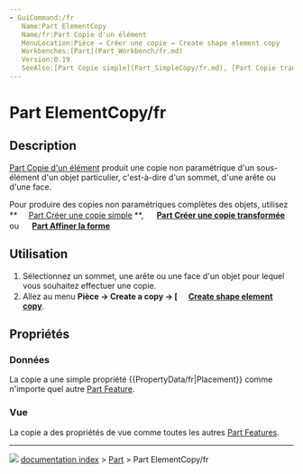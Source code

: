 ```yaml
---
- GuiCommand:/fr
   Name:Part ElementCopy
   Name/fr:Part Copie d'un élément
   MenuLocation:Pièce → Créer une copie → Create shape element copy
   Workbenches:[Part](Part_Workbench/fr.md)
   Version:0.19
   SeeAlso:[Part Copie simple](Part_SimpleCopy/fr.md), [Part Copie transformée](Part_TransformedCopy/fr.md), [Part Affiner la forme](Part_RefineShape/fr.md)
---
```


# Part ElementCopy/fr

## Description

[Part Copie d\'un élément](Part_ElementCopy/fr.md) produit une copie non paramétrique d\'un sous-élément d\'un objet particulier, c\'est-à-dire d\'un sommet, d\'une arête ou d\'une face.

Pour produire des copies non paramétriques complètes des objets, utilisez **<img src="images/Part_SimpleCopy.svg" width=16px> [Part Créer une copie simple](Part_SimpleCopy/fr.md)
**, **<img src="images/Part_TransformedCopy.svg" width=16px> [Part Créer une copie transformée](Part_TransformedCopy/fr.md)** ou **<img src="images/Part_RefineShape.svg" width=16px> [Part Affiner la forme](Part_RefineShape/fr.md)**

## Utilisation

1.  Sélectionnez un sommet, une arête ou une face d\'un objet pour lequel vous souhaitez effectuer une copie.
2.  Allez au menu **Pièce → Create a copy → [<img src=images/Part_ElementCopy.svg style="width:16px"> [Create shape element copy](Part_ElementCopy/fr.md)**.

## Propriétés

### Données

La copie a une simple propriété {{PropertyData/fr|Placement}} comme n\'importe quel autre [Part Feature](Part_Feature/fr.md).

### Vue

La copie a des propriétés de vue comme toutes les autres [Part Features](Part_Feature/fr.md).



---
![](images/Right_arrow.png) [documentation index](../README.md) > [Part](Part_Workbench.md) > Part ElementCopy/fr
